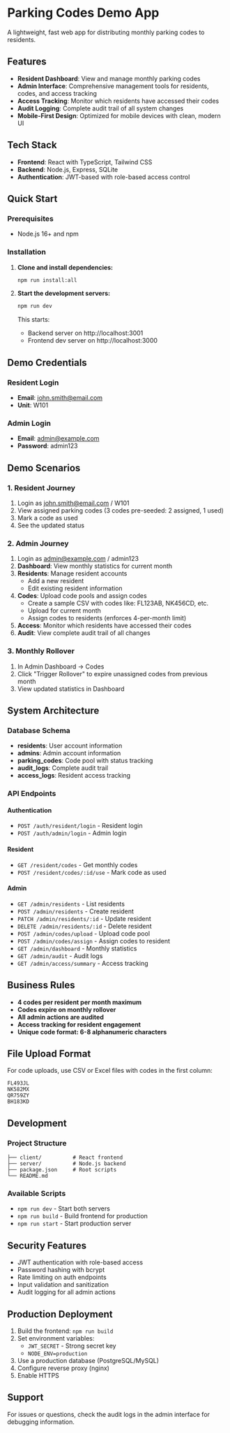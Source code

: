 # Parking Codes Demo App

A lightweight, fast web app for distributing monthly parking codes to residents.

## Features

- **Resident Dashboard**: View and manage monthly parking codes
- **Admin Interface**: Comprehensive management tools for residents, codes, and access tracking
- **Access Tracking**: Monitor which residents have accessed their codes
- **Audit Logging**: Complete audit trail of all system changes
- **Mobile-First Design**: Optimized for mobile devices with clean, modern UI

## Tech Stack

- **Frontend**: React with TypeScript, Tailwind CSS
- **Backend**: Node.js, Express, SQLite
- **Authentication**: JWT-based with role-based access control

## Quick Start

### Prerequisites
- Node.js 16+ and npm

### Installation

1. **Clone and install dependencies:**
   ```bash
   npm run install:all
   ```

2. **Start the development servers:**
   ```bash
   npm run dev
   ```

   This starts:
   - Backend server on http://localhost:3001
   - Frontend dev server on http://localhost:3000

## Demo Credentials

### Resident Login
- **Email**: john.smith@email.com
- **Unit**: W101

### Admin Login
- **Email**: admin@example.com
- **Password**: admin123

## Demo Scenarios

### 1. Resident Journey
1. Login as john.smith@email.com / W101
2. View assigned parking codes (3 codes pre-seeded: 2 assigned, 1 used)
3. Mark a code as used
4. See the updated status

### 2. Admin Journey
1. Login as admin@example.com / admin123
2. **Dashboard**: View monthly statistics for current month
3. **Residents**: Manage resident accounts
   - Add a new resident
   - Edit existing resident information
4. **Codes**: Upload code pools and assign codes
   - Create a sample CSV with codes like: FL123AB, NK456CD, etc.
   - Upload for current month
   - Assign codes to residents (enforces 4-per-month limit)
5. **Access**: Monitor which residents have accessed their codes
6. **Audit**: View complete audit trail of all changes

### 3. Monthly Rollover
1. In Admin Dashboard → Codes
2. Click "Trigger Rollover" to expire unassigned codes from previous month
3. View updated statistics in Dashboard

## System Architecture

### Database Schema
- **residents**: User account information
- **admins**: Admin account information  
- **parking_codes**: Code pool with status tracking
- **audit_logs**: Complete audit trail
- **access_logs**: Resident access tracking

### API Endpoints

#### Authentication
- `POST /auth/resident/login` - Resident login
- `POST /auth/admin/login` - Admin login

#### Resident
- `GET /resident/codes` - Get monthly codes
- `POST /resident/codes/:id/use` - Mark code as used

#### Admin
- `GET /admin/residents` - List residents
- `POST /admin/residents` - Create resident
- `PATCH /admin/residents/:id` - Update resident
- `DELETE /admin/residents/:id` - Delete resident
- `POST /admin/codes/upload` - Upload code pool
- `POST /admin/codes/assign` - Assign codes to resident
- `GET /admin/dashboard` - Monthly statistics
- `GET /admin/audit` - Audit logs
- `GET /admin/access/summary` - Access tracking

## Business Rules

- **4 codes per resident per month maximum**
- **Codes expire on monthly rollover**
- **All admin actions are audited**
- **Access tracking for resident engagement**
- **Unique code format: 6-8 alphanumeric characters**

## File Upload Format

For code uploads, use CSV or Excel files with codes in the first column:
```
FL493JL
NK582MX
QR759ZY
BH183KD
```

## Development

### Project Structure
```
├── client/          # React frontend
├── server/          # Node.js backend
├── package.json     # Root scripts
└── README.md
```

### Available Scripts
- `npm run dev` - Start both servers
- `npm run build` - Build frontend for production
- `npm run start` - Start production server

## Security Features

- JWT authentication with role-based access
- Password hashing with bcrypt
- Rate limiting on auth endpoints
- Input validation and sanitization
- Audit logging for all admin actions

## Production Deployment

1. Build the frontend: `npm run build`
2. Set environment variables:
   - `JWT_SECRET` - Strong secret key
   - `NODE_ENV=production`
3. Use a production database (PostgreSQL/MySQL)
4. Configure reverse proxy (nginx)
5. Enable HTTPS

## Support

For issues or questions, check the audit logs in the admin interface for debugging information.